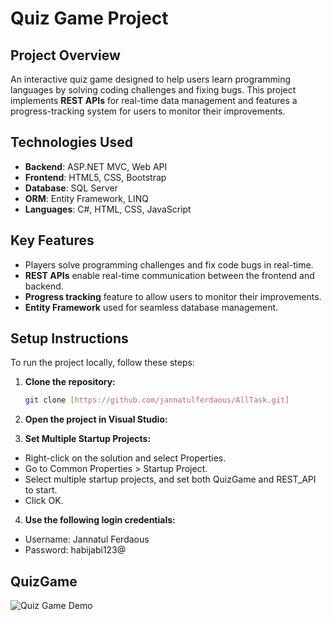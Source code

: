 # Quiz Game Project

## Project Overview  
An interactive quiz game designed to help users learn programming languages by solving coding challenges and fixing bugs. This project implements **REST APIs** for real-time data management and features a progress-tracking system for users to monitor their improvements.

## Technologies Used  
- **Backend**: ASP.NET MVC, Web API  
- **Frontend**: HTML5, CSS, Bootstrap  
- **Database**: SQL Server  
- **ORM**: Entity Framework, LINQ  
- **Languages**: C#, HTML, CSS, JavaScript  

## Key Features  
- Players solve programming challenges and fix code bugs in real-time.
- **REST APIs** enable real-time communication between the frontend and backend.
- **Progress tracking** feature to allow users to monitor their improvements.
- **Entity Framework** used for seamless database management.

## Setup Instructions  
To run the project locally, follow these steps:

1. **Clone the repository:**
   ```bash
   git clone [https://github.com/jannatulferdaous/AllTask.git] 
2. **Open the project in Visual Studio:**
   
3. **Set Multiple Startup Projects:**
  - Right-click on the solution and select Properties.
  - Go to Common Properties > Startup Project.
  - Select multiple startup projects, and set both QuizGame and REST_API to start.
  - Click OK.
4. **Use the following login credentials:**
 - Username: Jannatul Ferdaous 
 - Password: habijabi123@
   
##  QuizGame
![Quiz Game Demo](QuizGame.gif)
